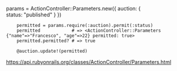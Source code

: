 

  params = ActionController::Parameters.new({
            auction: {          
                status: "published"
            }
        })

        permitted = params.require(:auction).permit(:status)
        permitted            # => <ActionController::Parameters {"name"=>"Francesco", "age"=>22} permitted: true>
        permitted.permitted? # => true

        @auction.update!(permitted)




https://api.rubyonrails.org/classes/ActionController/Parameters.html